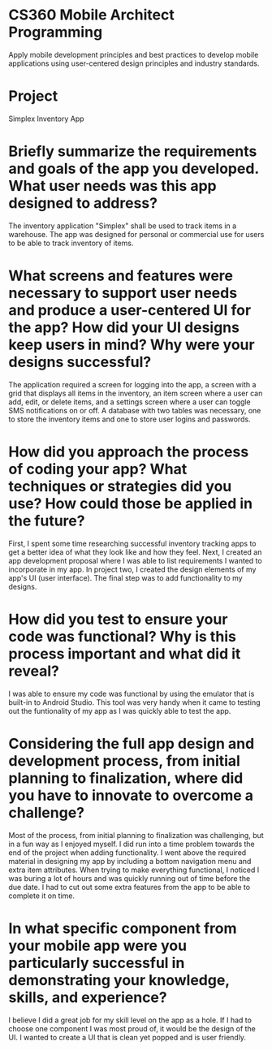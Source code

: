 # CS360 Mobile Architect Programming
Apply mobile development principles and best practices to develop mobile applications using user-centered design principles and industry standards.

# Project 
Simplex Inventory App

# Briefly summarize the requirements and goals of the app you developed. What user needs was this app designed to address?
The inventory application "Simplex" shall be used to track items in a warehouse. The app was designed for personal or commercial use for users to be able to track inventory of items.

# What screens and features were necessary to support user needs and produce a user-centered UI for the app? How did your UI designs keep users in mind? Why were your designs successful?
The application required a screen for logging into the app, a screen with a grid that displays all items in the inventory, an item screen where a user can add, edit, or delete items, and a settings screen where a user can toggle SMS notifications on or off. A database with two tables was necessary, one to store the inventory items and one to store user logins and passwords.

# How did you approach the process of coding your app? What techniques or strategies did you use? How could those be applied in the future?
First, I spent some time researching successful inventory tracking apps to get a better idea of what they look like and how they feel. Next, I created an app development proposal where I was able to list requirements I wanted to incorporate in my app. In project two, I created the design elements of my app's UI (user interface). The final step was to add functionality to my designs. 

# How did you test to ensure your code was functional? Why is this process important and what did it reveal?
I was able to ensure my code was functional by using the emulator that is built-in to Android Studio. This tool was very handy when it came to testing out the funtionality of my app as I was quickly able to test the app.

# Considering the full app design and development process, from initial planning to finalization, where did you have to innovate to overcome a challenge?
Most of the process, from initial planning to finalization was challenging, but in a fun way as I enjoyed myself. I did run into a time problem towards the end of the project when adding functionality. I went above the required material in designing my app by including a bottom navigation menu and extra item attributes. When trying to make everything functional, I noticed I was buring a lot of hours and was quickly running out of time before the due date. I had to cut out some extra features from the app to be able to complete it on time.

# In what specific component from your mobile app were you particularly successful in demonstrating your knowledge, skills, and experience?
I believe I did a great job for my skill level on the app as a hole. If I had to choose one component I was most proud of, it would be the design of the UI. I wanted to create a UI that is clean yet popped and is user friendly. 
